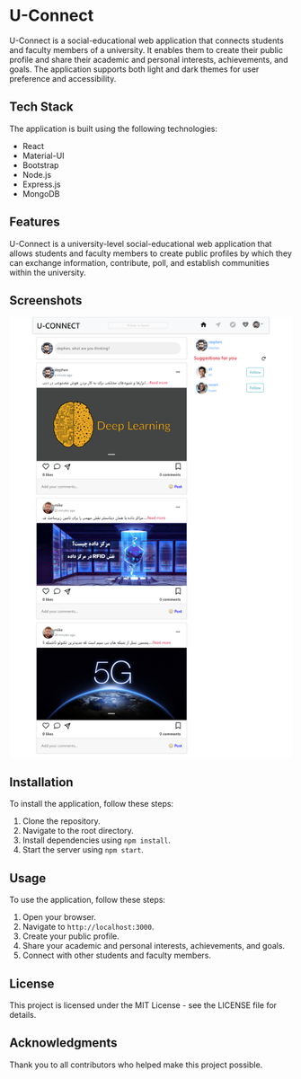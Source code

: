 # U-Connect

U-Connect is a social-educational web application that connects students and faculty members of a university. It enables them to create their public profile and share their academic and personal interests, achievements, and goals. The application supports both light and dark themes for user preference and accessibility.

## Tech Stack

The application is built using the following technologies:

- React
- Material-UI
- Bootstrap
- Node.js
- Express.js
- MongoDB

## Features

U-Connect is a university-level social-educational web application that allows students and faculty members to create public profiles by which they can exchange information, contribute, poll, and establish communities within the university.

## Screenshots

![App Screenshot](https://github.com/nasirmoheb/u-connect/blob/main/sample/1.png)

## Installation

To install the application, follow these steps:

1. Clone the repository.
2. Navigate to the root directory.
3. Install dependencies using `npm install`.
4. Start the server using `npm start`.

## Usage

To use the application, follow these steps:

1. Open your browser.
2. Navigate to `http://localhost:3000`.
3. Create your public profile.
4. Share your academic and personal interests, achievements, and goals.
5. Connect with other students and faculty members.

## License

This project is licensed under the MIT License - see the LICENSE file for details.

## Acknowledgments

Thank you to all contributors who helped make this project possible.
